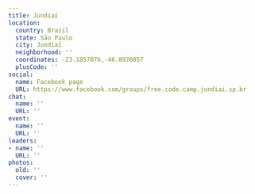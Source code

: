 ```yaml
---
title: Jundiaí
location:
  country: Brazil
  state: São Paulo
  city: Jundiaí
  neighborhood: ''
  coordinates: -23.1857076,-46.8978057
  plusCode: ''
social:
  name: Facebook page
  URL: https://www.facebook.com/groups/free.code.camp.jundiai.sp.br
chat:
  name: ''
  URL: ''
event:
  name: ''
  URL: ''
leaders:
- name: ''
  URL: ''
photos:
  old: ''
  cover: ''
---
```

